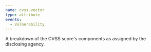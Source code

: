 ```yaml
---
name: cvss.vector
type: attribute
events:
  - Vulnerability
---
```


A breakdown of the CVSS score's components as assigned by the disclosing agency.
